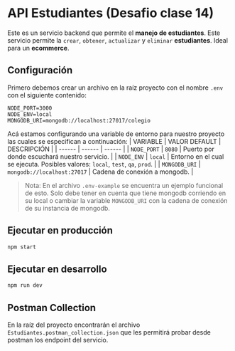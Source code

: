# API Estudiantes (Desafio clase 14)
Este es un servicio backend que permite el **manejo de estudiantes**. Este servicio permite la `crear`, `obtener`, `actualizar` y `eliminar` **estudiantes**. Ideal para un **ecommerce**.

## Configuración
Primero debemos crear un archivo en la raíz proyecto con el nombre `.env` con el siguiente contenido:
```
NODE_PORT=3000
NODE_ENV=local
MONGODB_URI=mongodb://localhost:27017/colegio
```
Acá estamos configurando una variable de entorno para nuestro proyecto las cuales se especifican a continuación:
| VARIABLE | VALOR DEFAULT | DESCRIPCIÓN |
| ------ | ------ | ------ |
| `NODE_PORT` | `8080` | Puerto por donde escuchará nuestro servicio. |
| `NODE_ENV` | `local` | Entorno en el cual se ejecuta. Posibles valores: `local`, `test`, `qa`, `prod`. |
| `MONGODB_URI` | `mongodb://localhost:27017` | Cadena de conexión a mongodb. |

> Nota: En el archivo `.env-example` se encuentra un ejemplo funcional de esto. Solo debe tener en cuenta que tiene mongodb corriendo en su local o cambiar la variable `MONGODB_URI` con la cadena de conexión de su instancia de mongodb.

## Ejecutar en producción
```sh
npm start
```

## Ejecutar en desarrollo
```sh
npm run dev
```

## Postman Collection

En la raíz del proyecto encontrarán el archivo `Estudiantes.postman_collection.json` que les permitirá probar desde postman los endpoint del servicio.